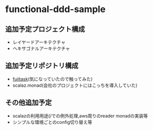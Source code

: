 # functional-ddd-sample

## 追加予定プロジェクト構成

- レイヤードアーキテクチャ
- ヘキサゴナルアーキテクチャ

## 追加予定リポジトリ構成

- [fujitask](http://qiita.com/pab_tech/items/86e4c31d052c678f6fa6)(気になっていたので触ってみた)
- scalaz.monad(会社のプロジェクトにはこっちを導入していた)


## その他追加予定

- scalazの利用用途(\/での例外処理,aws周りのreader monadの実装等
- シンプルな環境ごとのconfig切り替え等
